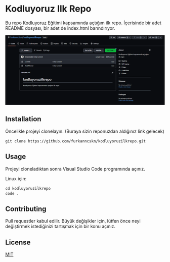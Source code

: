 # **Kodluyoruz Ilk Repo**

Bu repo [Kodluyoruz](https://kodluyoruz.org/tr/kodluyoruz/) Eğitimi kapsamında açtığım ilk repo. İçerisinde bir adet README dosyası, bir adet de index.html barındırıyor.

![](https://github.com/furkanncskn/kodluyoruzilkrepo/blob/main/kodluyoruzilkrepo.png)

## **Installation**
Öncelikle projeyi clonelayın. (Buraya sizin reponuzdan aldığınız link gelecek)


```
git clone https://github.com/furkanncskn/kodluyoruzilkrepo.git
```

## **Usage**
Projeyi cloneladıktan sonra Visual Studio Code programında açınız.

Linux için:

```
cd kodluyoruzilkrepo
code .
```


## **Contributing**
Pull requestler kabul edilir. Büyük değişikler için, lütfen önce neyi değiştirmek istediğinizi tartışmak için bir konu açınız.

## **License**
[MIT](https://choosealicense.com/licenses/mit/)
